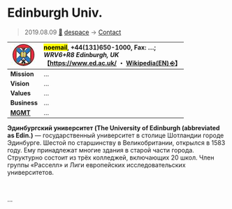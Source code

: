 # Edinburgh Univ.
> 2019.08.09 [🚀](../../index/index.md) [despace](../index.md) → [Contact](../contact.md)

|[![](../f/con/e/edinburgh_univ_logo1_thumb.jpg)](../f/con/e/edinburgh_univ_logo1.png)|<mark>noemail</mark>, +44(131)650-1000, Fax: …;<br> *WRV6+R8 Edinburgh, UK*<br> 【<https://www.ed.ac.uk/> ・ [Wikipedia(EN) ⎆](https://en.wikipedia.org/wiki/University_of_Edinburgh)】|
|:--|:--|
|**Mission**|…|
|**Vision**|…|
|**Values**|…|
|**Business**|…|
|**[MGMT](../mgmt.md)**|…|

**Эдинбургский университет (The University of Edinburgh (abbreviated as Edin.)** — государственный университет в столице Шотландии городе Эдинбурге. Шестой по старшинству в Великобритании, открылся в 1583 году. Ему принадлежат многие здания в старой части города. Структурно состоит из трёх колледжей, включающих 20 школ. Член группы «Расселл» и Лиги европейских исследовательских университетов.


<p style="page-break-after:always"> </p>

…

